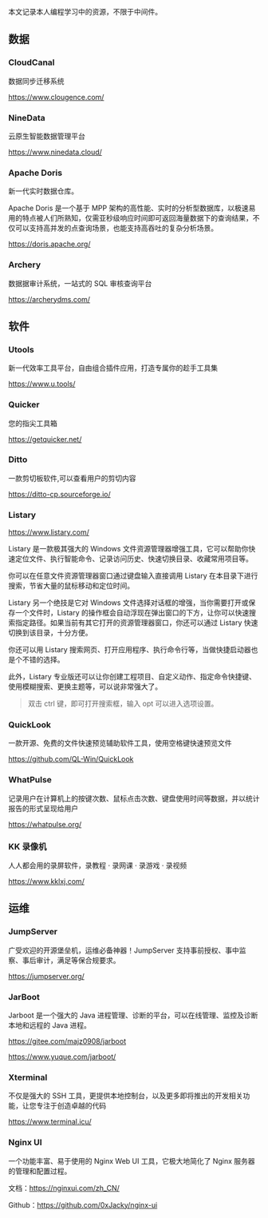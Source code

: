 本文记录本人编程学习中的资源，不限于中间件。

## 数据

### CloudCanal

数据同步迁移系统

https://www.clougence.com/

### NineData

云原生智能数据管理平台

https://www.ninedata.cloud/

### Apache Doris

新一代实时数据仓库。

Apache Doris 是一个基于 MPP 架构的高性能、实时的分析型数据库，以极速易用的特点被人们所熟知，仅需亚秒级响应时间即可返回海量数据下的查询结果，不仅可以支持高并发的点查询场景，也能支持高吞吐的复杂分析场景。

https://doris.apache.org/

### Archery

数据据审计系统，一站式的 SQL 审核查询平台

https://archerydms.com/

## 软件

### Utools

新一代效率工具平台，自由组合插件应用，打造专属你的趁手工具集

https://www.u.tools/

### Quicker

您的指尖工具箱

https://getquicker.net/

### Ditto

一款剪切板软件,可以查看用户的剪切内容

https://ditto-cp.sourceforge.io/

### Listary

https://www.listary.com/

Listary 是一款极其强大的 Windows 文件资源管理器增强工具，它可以帮助你快速定位文件、执行智能命令、记录访问历史、快速切换目录、收藏常用项目等。

你可以在任意文件资源管理器窗口通过键盘输入直接调用 Listary 在本目录下进行搜索，节省大量的鼠标移动和定位时间。

Listary 另一个绝技是它对 Windows 文件选择对话框的增强，当你需要打开或保存一个文件时，Listary
的操作框会自动浮现在弹出窗口的下方，让你可以快速搜索指定路径。如果当前有其它打开的资源管理器窗口，你还可以通过 Listary
快速切换到该目录，十分方便。

你还可以用 Listary 搜索网页、打开应用程序、执行命令行等，当做快捷启动器也是个不错的选择。

此外，Listary 专业版还可以让你创建工程项目、自定义动作、指定命令快捷键、使用模糊搜索、更换主题等，可以说非常强大了。

> 双击 ctrl 键，即可打开搜索框，输入 opt 可以进入选项设置。

### QuickLook

一款开源、免费的文件快速预览辅助软件工具，使用空格键快速预览文件

https://github.com/QL-Win/QuickLook

### WhatPulse

记录用户在计算机上的按键次数、鼠标点击次数、键盘使用时间等数据，并以统计报告的形式呈现给用户

https://whatpulse.org/

### KK 录像机

人人都会用的录屏软件，录教程 · 录网课 · 录游戏 · 录视频

https://www.kklxj.com/

## 运维

### JumpServer

广受欢迎的开源堡垒机，运维必备神器！JumpServer 支持事前授权、事中监察、事后审计，满足等保合规要求。

https://jumpserver.org/

### JarBoot

Jarboot 是一个强大的 Java 进程管理、诊断的平台，可以在线管理、监控及诊断本地和远程的 Java 进程。

https://gitee.com/majz0908/jarboot

https://www.yuque.com/jarboot/

### Xterminal

不仅是强大的 SSH 工具，更提供本地控制台，以及更多即将推出的开发相关功能，让您专注于创造卓越的代码

https://www.terminal.icu/

### Nginx UI

一个功能丰富、易于使用的 Nginx Web UI 工具，它极大地简化了 Nginx 服务器的管理和配置过程。

文档：https://nginxui.com/zh_CN/

Github：https://github.com/0xJacky/nginx-ui